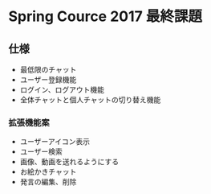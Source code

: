 # Spring Cource 2017 最終課題

## 仕様
* 最低限のチャット
* ユーザー登録機能
* ログイン、ログアウト機能
* 全体チャットと個人チャットの切り替え機能

### 拡張機能案
* ユーザーアイコン表示
* ユーザー検索
* 画像、動画を送れるようにする
* お絵かきチャット
* 発言の編集、削除

